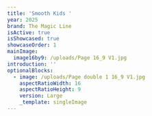 ```yaml
---
title: 'Smooth Kids '
year: 2025
brand: The Magic Line
isActive: true
isShowcased: true
showcaseOrder: 1
mainImage:
  image16by9: /uploads/Page 16_9 V1.jpg
introduction: ''
optionalBlocks:
  - image: /uploads/Page double 1 16_9 V1.jpg
    aspectRatioWidth: 16
    aspectRatioHeight: 9
    version: Large
    _template: singleImage
---
```


